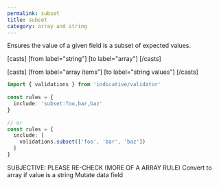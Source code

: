 ```yaml
---
permalink: subset
title: subset
category: array and string
---
```


Ensures the value of a given field is a
subset of expected values.
 
[casts]
 [from label="string"]
 [to label="array"]
[/casts]
 
[casts]
 [from label="array items"]
 [to label="string values"]
[/casts]
 
```ts
import { validations } from 'indicative/validator'
 
const rules = {
  include: 'subset:foo,bar,baz'
}
 
// or
const rules = {
  include: [
    validations.subset(['foo', 'bar', 'baz'])
  ]
}
```
 
SUBJECTIVE: PLEASE RE-CHECK (MORE OF A ARRAY RULE)
    Convert to array if value is a string
    Mutate data field